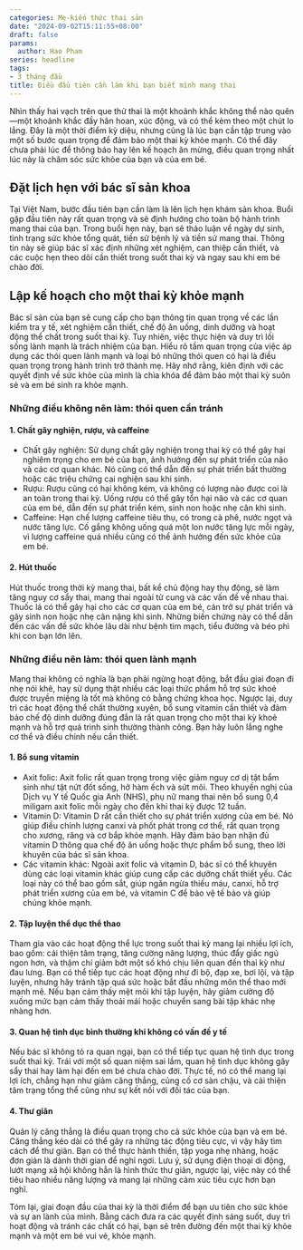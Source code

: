 ```yaml
---
categories: Mẹ-kiến thức thai sản
date: "2024-09-02T15:11:55+08:00"
draft: false
params:
  author: Hao Pham
series: headline
tags:
- 3 tháng đầu
title: Điều đầu tiên cần làm khi bạn biết mình mang thai
---
```


Nhìn thấy hai vạch trên que thử thai là một khoảnh khắc không thể nào quên—một khoảnh khắc đầy hân hoan, xúc động, và có thể kèm theo một chút lo lắng. Đây là một thời điểm kỳ diệu, nhưng cũng là lúc bạn cần tập trung vào một số bước quan trọng để đảm bảo một thai kỳ khỏe mạnh. Có thể đây chưa phải lúc để thông báo hay lên kế hoạch ăn mừng, điều quan trọng nhất lúc này là chăm sóc sức khỏe của bạn và của em bé.

<!--more-->

## Đặt lịch hẹn với bác sĩ sản khoa

Tại Việt Nam, bước đầu tiên bạn cần làm là lên lịch hẹn khám sản khoa. Buổi gặp đầu tiên này rất quan trọng và sẽ định hướng cho toàn bộ hành trình mang thai của bạn. Trong buổi hẹn này, bạn sẽ thảo luận về ngày dự sinh, tình trạng sức khỏe tổng quát, tiền sử bệnh lý và tiền sử mang thai. Thông tin này sẽ giúp bác sĩ xác định những xét nghiệm, can thiệp cần thiết, và các cuộc hẹn theo dõi cần thiết trong suốt thai kỳ và ngay sau khi em bé chào đời.

## Lập kế hoạch cho một thai kỳ khỏe mạnh

Bác sĩ sản của bạn sẽ cung cấp cho bạn thông tin quan trọng về các lần kiểm tra y tế, xét nghiệm cần thiết, chế độ ăn uống, dinh dưỡng và hoạt động thể chất trong suốt thai kỳ. Tuy nhiên, việc thực hiện và duy trì lối sống lành mạnh là trách nhiệm của bạn. Hiểu rõ tầm quan trọng của việc áp dụng các thói quen lành mạnh và loại bỏ những thói quen có hại là điều quan trọng trong hành trình trở thành mẹ. Hãy nhớ rằng, kiên định với các quyết định về sức khỏe của mình là chìa khóa để đảm bảo một thai kỳ suôn sẻ và em bé sinh ra khỏe mạnh.

### Những điều không nên làm: thói quen cần tránh

#### 1. Chất gây nghiện, rượu, và caffeine
-	Chất gây nghiện: Sử dụng chất gây nghiện trong thai kỳ có thể gây hại nghiêm trọng cho em bé của bạn, ảnh hưởng đến sự phát triển của não và các cơ quan khác. Nó cũng có thể dẫn đến sự phát triển bất thường hoặc các triệu chứng cai nghiện sau khi sinh.
-	Rượu: Rượu cũng có hại không kém, và không có lượng nào được coi là an toàn trong thai kỳ. Uống rượu có thể gây tổn hại não và các cơ quan của em bé, dẫn đến sự phát triển kém, sinh non hoặc nhẹ cân khi sinh.
-	Caffeine: Hạn chế lượng caffeine tiêu thụ, có trong cà phê, nước ngọt và nước tăng lực. Cố gắng không uống quá một lon nước tăng lực mỗi ngày, vì lượng caffeine quá nhiều cũng có thể ảnh hưởng đến sức khỏe của em bé.

#### 2. Hút thuốc
Hút thuốc trong thời kỳ mang thai, bất kể chủ động hay thụ động, sẽ làm tăng nguy cơ sẩy thai, mang thai ngoài tử cung và các vấn đề về nhau thai. Thuốc lá có thể gây hại cho các cơ quan của em bé, cản trở sự phát triển và gây sinh non hoặc nhẹ cân nặng khi sinh. Những biến chứng này có thể dẫn đến các vấn đề sức khỏe lâu dài như bệnh tim mạch, tiểu đường và béo phì khi con bạn lớn lên.

### Những điều nên làm: thói quen lành mạnh

Mang thai không có nghĩa là bạn phải ngừng hoạt động, bắt đầu giai đoạn đi nhẹ nói khẽ, hay sử dụng thật nhiều các loại thức phẩm hỗ trợ sức khoẻ được truyền miệng là tốt mà không có bằng chứng khoa học. Ngược lại, duy trì các hoạt động thể chất thường xuyên, bổ sung vitamin cần thiết và đảm bảo chế độ dinh dưỡng đúng đắn là rất quan trọng cho một thai kỳ khoẻ mạnh và hỗ trợ quá trình sinh thường thành công. Bạn hãy luôn lắng nghe cơ thể và điều chỉnh nếu cần thiết.

#### 1. Bổ sung vitamin
-	Axit folic: Axit folic rất quan trọng trong việc giảm nguy cơ dị tật bẩm sinh như tật nứt đốt sống, hở hàm ếch và sứt môi. Theo khuyến nghị của Dịch vụ Y tế Quốc gia Anh (NHS), phụ nữ mang thai nên bổ sung 0,4 miligam axit folic mỗi ngày cho đến khi thai kỳ được 12 tuần.
-	Vitamin D: Vitamin D rất cần thiết cho sự phát triển xương của em bé. Nó giúp điều chỉnh lượng canxi và phốt phát trong cơ thể, rất quan trọng cho xương, răng và cơ bắp khỏe mạnh. Hãy đảm bảo bạn nhận đủ vitamin D thông qua chế độ ăn uống hoặc thực phẩm bổ sung, theo lời khuyên của bác sĩ sản khoa.
-	Các vitamin khác: Ngoài axit folic và vitamin D, bác sĩ có thể khuyên dùng các loại vitamin khác giúp cung cấp các dưỡng chất thiết yếu. Các loại này có thể bao gồm sắt, giúp ngăn ngừa thiếu máu, canxi, hỗ trợ phát triển xương của em bé, và vitamin C để bảo vệ tế bào và giúp chúng khỏe mạnh.

#### 2. Tập luyện thể dục thể thao
Tham gia vào các hoạt động thể lực trong suốt thai kỳ mang lại nhiều lợi ích, bao gồm: cải thiện tâm trạng, tăng cường năng lượng, thúc đẩy giấc ngủ ngon hơn, và thậm chí giảm bớt một số khó chịu liên quan đến thai kỳ như đau lưng. Bạn có thể tiếp tục các hoạt động như đi bộ, đạp xe, bơi lội, và tập luyện, nhưng hãy tránh tập quá sức hoặc bắt đầu những môn thể thao mới mạnh mẽ. Nếu bạn cảm thấy mệt mỏi khi tập luyện, hãy giảm cường độ xuống mức bạn cảm thấy thoải mái hoặc chuyển sang bài tập khác nhẹ nhàng hơn.

#### 3. Quan hệ tình dục bình thường khi không có vấn đề y tế
Nếu bác sĩ không tỏ ra quan ngại, bạn có thể tiếp tục quan hệ tình dục trong suốt thai kỳ. Trái với một số quan niệm sai lầm, quan hệ tình dục không gây sẩy thai hay làm hại đến em bé chưa chào đời. Thực tế, nó có thể mang lại lợi ích, chẳng hạn như giảm căng thẳng, củng cố cơ sàn chậu, và cải thiện tâm trạng tổng thể cũng như sự kết nối với đối tác của bạn.

#### 4. Thư giãn
Quản lý căng thẳng là điều quan trọng cho cả sức khỏe của bạn và em bé. Căng thẳng kéo dài có thể gây ra những tác động tiêu cực, vì vậy hãy tìm cách để thư giãn. Bạn có thể thực hành thiền, tập yoga nhẹ nhàng, hoặc đơn giản là dành thời gian để nghỉ ngơi. Lưu ý, sử dụng điện thoại di động, lướt mạng xã hội không hẳn là hình thức thư giãn, ngược lại, việc này có thể tiêu hao nhiều năng lượng và mang lại những cảm xúc tiêu cực hơn bạn nghĩ.

Tóm lại, giai đoạn đầu của thai kỳ là thời điểm để bạn ưu tiên cho sức khỏe và sự an lành của mình. Bằng cách đưa ra các quyết định sáng suốt, duy trì hoạt động và tránh các chất có hại, bạn sẽ trên đường đến một thai kỳ khỏe mạnh và một em bé vui vẻ, khỏe mạnh.


